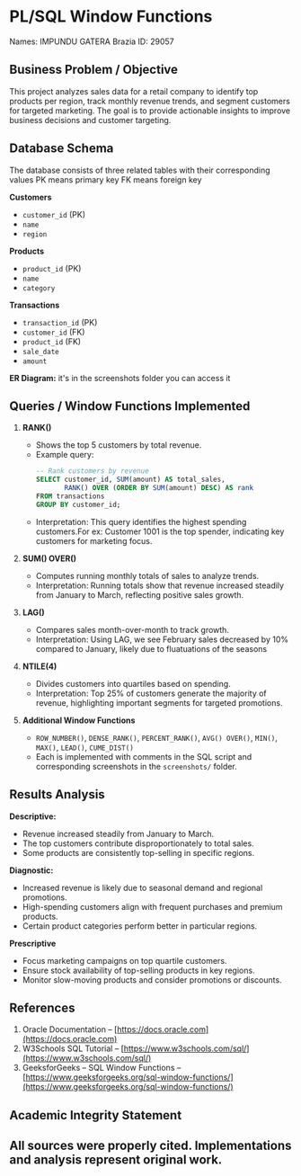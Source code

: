 # PL/SQL Window Functions 
Names: IMPUNDU GATERA Brazia
ID: 29057

## Business Problem / Objective
This project analyzes sales data for a retail company to identify top products per region, track monthly revenue trends, and segment customers for targeted marketing. The goal is to provide actionable insights to improve business decisions and customer targeting.

## Database Schema
The database consists of three related tables with their corresponding values 
PK means primary key
FK means foreign key 

**Customers**  
- `customer_id` (PK)  
- `name`  
- `region`  

**Products**  
- `product_id` (PK)  
- `name`  
- `category`  

**Transactions**  
- `transaction_id` (PK)  
- `customer_id` (FK)  
- `product_id` (FK)  
- `sale_date`  
- `amount`  

**ER Diagram:** it's in the screenshots folder you can access it 

## Queries / Window Functions Implemented

1. **RANK()**  
   - Shows the top 5 customers by total revenue.  
   - Example query:  
     ```sql
     -- Rank customers by revenue
     SELECT customer_id, SUM(amount) AS total_sales,
            RANK() OVER (ORDER BY SUM(amount) DESC) AS rank
     FROM transactions
     GROUP BY customer_id;
     ```
   - Interpretation: This query identifies the highest spending customers.For ex: Customer 1001 is the top spender, indicating key customers for marketing focus.

2. **SUM() OVER()**  
   - Computes running monthly totals of sales to analyze trends.  
   - Interpretation: Running totals show that revenue increased steadily from January to March, reflecting positive sales growth.

3. **LAG()**  
   - Compares sales month-over-month to track growth.  
   - Interpretation: Using LAG, we see February sales decreased by 10% compared to January, likely due to fluatuations of the seasons
    
4. **NTILE(4)**  
   - Divides customers into quartiles based on spending.  
   - Interpretation: Top 25% of customers generate the majority of revenue, highlighting important segments for targeted promotions.

5. **Additional Window Functions**  
   - `ROW_NUMBER()`, `DENSE_RANK()`, `PERCENT_RANK()`, `AVG() OVER()`, `MIN()`, `MAX()`, `LEAD()`, `CUME_DIST()`  
   - Each is implemented with comments in the SQL script and corresponding screenshots in the `screenshots/` folder.

## Results Analysis
**Descriptive:**  
- Revenue increased steadily from January to March.  
- The top customers contribute disproportionately to total sales.  
- Some products are consistently top-selling in specific regions.

**Diagnostic:**  
- Increased revenue is likely due to seasonal demand and regional promotions.  
- High-spending customers align with frequent purchases and premium products.  
- Certain product categories perform better in particular regions.

**Prescriptive**
- Focus marketing campaigns on top quartile customers.  
- Ensure stock availability of top-selling products in key regions.  
- Monitor slow-moving products and consider promotions or discounts.

## References
1. Oracle Documentation – [https://docs.oracle.com](https://docs.oracle.com)  
2. W3Schools SQL Tutorial – [https://www.w3schools.com/sql/](https://www.w3schools.com/sql/)  
3. GeeksforGeeks – SQL Window Functions – [https://www.geeksforgeeks.org/sql-window-functions/](https://www.geeksforgeeks.org/sql-window-functions/)  

## Academic Integrity Statement
All sources were properly cited. Implementations and analysis represent original work.
---

